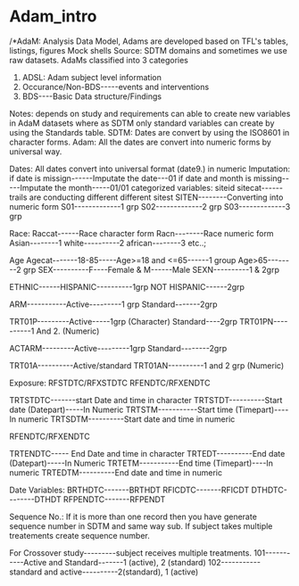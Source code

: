 # Adam_intro
/*AdaM: Analysis Data Model, Adams are developed based on TFL's tables, listings, figures Mock shells
Source: SDTM domains and sometimes we use raw datasets.
AdaMs classified into 3 categories
1. ADSL: Adam subject level information
2. Occurance/Non-BDS-----events and interventions
3. BDS----Basic Data structure/Findings

Notes: depends on study and requirements can able to create new variables in AdaM datasets where as SDTM only standard variables can create by using the Standards table.
SDTM: Dates are convert by using the ISO8601 in character forms.
Adam: All the dates are convert into numeric forms by universal way.

Dates: All dates convert into universal format (date9.) in numeric
Imputation:
if date is missign------Imputate the date---01
if date and month is missing-----Imputate the month-----01/01
categorized variables:
siteid
sitecat------trails are conducting different different sitest
SITEN--------Converting into numeric form
S01-------------1 grp
S02-------------2 grp
S03-------------3 grp

Race:
Raccat------Race character form
Racn--------Race numeric form
Asian--------1
white----------2
african--------3 etc..;

Age
Agecat-------18-85-----Age>=18 and <=65------1 group
                       Age>65--------2 grp
SEX----------F----Female & M------Male
SEXN----------1 & 2grp

ETHNIC------HISPANIC----------1grp
            NOT HISPANIC------2grp

ARM-----------Active---------1 grp
              Standard-------2grp

TRT01P---------Active-----1grp (Character)
               Standard----2grp
TRT01PN----------1 And 2. (Numeric)

ACTARM---------Active---------1grp
              Standard--------2grp

TRT01A----------Active/standard
TRT01AN----------1 and 2 grp (Numeric)

Exposure:
RFSTDTC/RFXSTDTC
RFENDTC/RFXENDTC

TRTSTDTC-------start Date and time in character
TRTSTDT----------Start date (Datepart)-----In Numeric
TRTSTM-----------Start time (Timepart)----In numeric
TRTSDTM----------Start date and time in numeric

RFENDTC/RFXENDTC

TRTENDTC----- End Date and time in character
TRTEDT----------End date (Datepart)-----In Numeric
TRTETM-----------End time (Timepart)----In numeric
TRTEDTM----------End date and time in numeric

Date Variables:
BRTHDTC-------BRTHDT
RFICDTC-------RFICDT
DTHDTC--------DTHDT
RFPENDTC-------RFPENDT

Sequence No.: If it is more than one record then you have generate sequence number in SDTM and same way sub. If subject takes multiple treatements create sequence number.

For Crossover study---------subject receives multiple treatments.
101-----------Active and Standard-------1 (active), 2 (standard)
102-----------standard and active----------2(standard), 1 (active)


